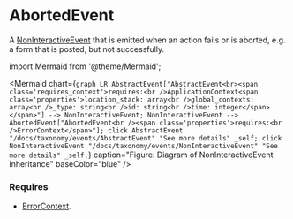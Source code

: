 # AbortedEvent

A [NonInteractiveEvent](/taxonomy/events/NonInteractiveEvent.md) that is emitted when an action fails or is aborted, e.g. a form that is 
posted, but not successfully.

import Mermaid from '@theme/Mermaid';

<Mermaid chart={`
	graph LR
    AbstractEvent["AbstractEvent<br><span class='requires_context'>requires:<br />ApplicationContext<span class='properties'>location_stack: array<br />global_contexts: array<br />_type: string<br />id: string<br />time: integer</span></span>"] --> NonInteractiveEvent;
    NonInteractiveEvent --> AbortedEvent["AbortedEvent<br /><span class='properties'>requires:<br />ErrorContext</span>"];
    click AbstractEvent "/docs/taxonomy/events/AbstractEvent" "See more details" _self;
    click NonInteractiveEvent "/docs/taxonomy/events/NonInteractiveEvent" "See more details" _self;
`} caption="Figure: Diagram of NonInteractiveEvent inheritance" baseColor="blue" />

### Requires
- [ErrorContext](/taxonomy/global-contexts/ErrorContext.md).